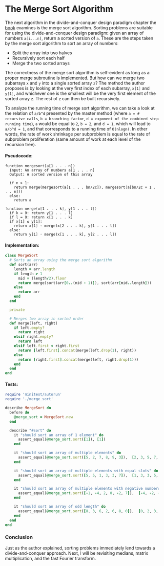 # The Merge Sort Algorithm

The next algorithm in the divide-and-conquer design paradigm chapter the [book](http://beust.com/algorithms.pdf) examines is the merge sort algorithm. Sorting problems are suitable for using the divide-and-conquer design paradigm: given an array of numbers ``a[i...n]``, return a sorted version of ``a``. These are the steps taken by the merge sort algorithm to sort an array of numbers:

- Split the array into two halves
- Recursively sort each half
- Merge the two sorted arrays

The correctness of the merge sort algorithm is self-evident as long as a proper merge subroutine is implemented. But how can we merge two subarrays ``x`` and ``y`` into a single sorted array ``z``? The method the author proposes is by looking at the very first index of each subarray, ``x[1]`` and ``y[1]``, and whichever one is the smallest will be the very first element of the sorted array ``z``. The rest of ``z`` can then be built recursively.

To analyze the running time of merge sort algorithm, we can take a look at the relation of ``a/b^d`` presented by the master method (where ``a = # recursive calls``, ``b = branching factor``, ``d = exponent of the combined step running time``), ``a`` would be equal to ``2``, ``b = 2``, and ``d = 1``, which will lead to ``a/b^d = 1``, and that corresponds to a running time of ``O(nlogn)``. In other words, the rate of work shrinkage per subproblem is equal to the rate of subproblem proliferation (same amount of work at each level of the recursion tree).

#### Pseudocode:

```
function mergesort(a[1 . . . n])
  Input: An array of numbers a[1 . . . n]
  Output: A sorted version of this array

  if n > 1:
    return merge(mergesort(a[1 . . . bn/2c]), mergesort(a[bn/2c + 1 . . . n]))
  else:
    return a

function merge(x[1 . . . k], y[1 . . . l])
  if k = 0: return y[1 . . . l]
  if l = 0: return x[1 . . . k]
  if x[1] ≤ y[1]:
    return x[1] ◦ merge(x[2 . . . k], y[1 . . . l])
  else:
    return y[1] ◦ merge(x[1 . . . k], y[2 . . . l])
```

#### Implementation:

``` ruby
class MergeSort
  # Sorts an array using the merge sort algorithm
  def sort(arr)
    length = arr.length
    if length > 1
      mid = (length/2).floor
      return merge(sort(arr[0..(mid - 1)]), sort(arr[mid..length]))
    else
      return arr
    end
  end

  private

  # Merges two array in sorted order
  def merge(left, right)
    if left.empty?
      return right
    elsif right.empty?
      return left
    elsif left.first < right.first
      return [left.first].concat(merge(left.drop(1), right))
    else
      return [right.first].concat(merge(left, right.drop(1)))
    end
  end
end
```

#### Tests:

``` ruby
require 'minitest/autorun'
require './merge_sort'

describe MergeSort do
  before do
    @merge_sort = MergeSort.new
  end

  describe "#sort" do
    it "should sort an array of 1 element" do
      assert_equal(@merge_sort.sort([1]), [1])
    end

    it "should sort an array of multiple elements" do
      assert_equal(@merge_sort.sort([5, 2, 7, 8, 9, 3]),  [2, 3, 5, 7, 8, 9])
    end

    it "should sort an array of multiple elements with equal slots" do
      assert_equal(@merge_sort.sort([5, 5, 1, 3, 3, 7]),  [1, 3, 3, 5, 5, 7])
    end

    it "should sort an array of multiple elements with negative numbers" do
      assert_equal(@merge_sort.sort([-1, -4, 2, 0, -2, 7]),  [-4, -2, -1, 0, 2, 7])
    end

    it "should sort an array of odd length" do
      assert_equal(@merge_sort.sort([8, 3, 6, 2, 6, 8, 0]),  [0, 2, 3, 6, 6, 8, 8])
    end
  end
end
```

### Conclusion

Just as the author explained, sorting problems immediately lend towards a divide-and-conquer approach. Next, I will be revisiting medians, matrix multiplication, and the fast Fourier transform.
